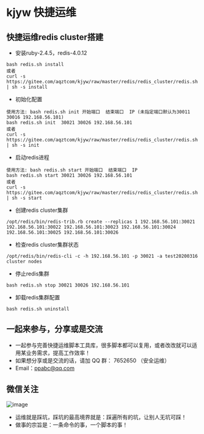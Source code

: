 # kjyw 快捷运维


## 快捷运维redis cluster搭建
- 安装ruby-2.4.5，redis-4.0.12
```
bash redis.sh install
或者
curl -s https://gitee.com/aqztcom/kjyw/raw/master/redis/redis_cluster/redis.sh | sh -s install
```

- 初始化配置
```
使用方法: bash redis.sh init 开始端口  结束端口  IP (未指定端口默认为30011 30016 192.168.56.101)
bash redis.sh init  30021 30026 192.168.56.101
或者
curl -s https://gitee.com/aqztcom/kjyw/raw/master/redis/redis_cluster/redis.sh | sh -s init
```

- 启动redis进程
```
使用方法: bash redis.sh start 开始端口  结束端口  IP
bash redis.sh start 30021 30026 192.168.56.101
或者
curl -s https://gitee.com/aqztcom/kjyw/raw/master/redis/redis_cluster/redis.sh | sh -s start
```

- 创建redis cluster集群
```
/opt/redis/bin/redis-trib.rb create --replicas 1 192.168.56.101:30021 192.168.56.101:30022 192.168.56.101:30023 192.168.56.101:30024 192.168.56.101:30025 192.168.56.101:30026
```

- 检查redis cluster集群状态
```
/opt/redis/bin/redis-cli -c -h 192.168.56.101 -p 30021 -a test20200316 cluster nodes
```

- 停止redis集群
```
bash redis.sh stop 30021 30026 192.168.56.101
```

- 卸载redis集群配置
```
bash redis.sh uninstall
```



## 一起来参与，分享或是交流
- 一起参与完善快捷运维脚本工具库，很多脚本都可以复用，或者改改就可以适用某业务需求，提高工作效率！
- 如果想分享或是交流的话，请加 QQ 群： 7652650 （安全运维）
- Email：ppabc@qq.com


## 微信关注

![image](https://raw.githubusercontent.com/aqzt/kjyw/master/images/aqzt.jpg)

- 运维就是踩坑，踩坑的最高境界就是：踩遍所有的坑，让别人无坑可踩！
- 做事的宗旨是：一条命令的事，一个脚本的事！

